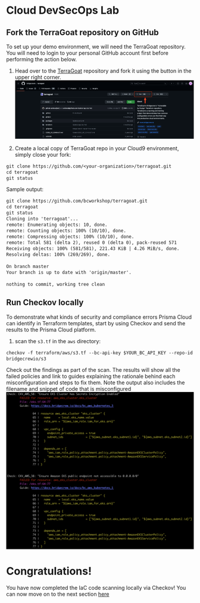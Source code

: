 # Cloud DevSecOps Lab
## Fork the TerraGoat repository on GitHub
To set up your demo environment, we will need the TerraGoat repository. You will need to login to your personal GitHub account first before performing the action below.
1. Head over to the [TerraGoat](https://github.com/bridgecrewio/terragoat) repository and fork it using the button in the upper right corner.
![alt text](/resources/github-fork-terragoat.png?raw=true)

2. Create a local copy of TerraGoat repo in your Cloud9 environment, simply close your fork:
```
git clone https://github.com/<your-organization>/terragoat.git
cd terragoat
git status
```
Sample output:
```
git clone https://github.com/bcworkshop/terragoat.git
cd terragoat
git status
Cloning into 'terragoat'...
remote: Enumerating objects: 10, done.
remote: Counting objects: 100% (10/10), done.
remote: Compressing objects: 100% (10/10), done.
remote: Total 581 (delta 2), reused 0 (delta 0), pack-reused 571
Receiving objects: 100% (581/581), 221.43 KiB | 4.26 MiB/s, done.
Resolving deltas: 100% (269/269), done.

On branch master
Your branch is up to date with 'origin/master'.

nothing to commit, working tree clean
```

## Run Checkov locally
To demonstrate what kinds of security and compliance errors Prisma Cloud can identify in Terraform templates, start by using Checkov and send the results to the Prisma Cloud platform. 

1. scan the `s3.tf` in the `aws` directory:
```
checkov -f terraform/aws/s3.tf --bc-api-key $YOUR_BC_API_KEY --repo-id bridgecrewio/s3
```
Check out the findings as part of the scan. The results will show all the failed policies and link to guides explaining the rationale behind each misconfiguration and steps to fix them. Note the output also includes the filename and snippet of code that is misconfigured
![alt text](/resources/checkov_terragoat.png?raw=true)

# Congratulations!
You have now completed the IaC code scanning locally via Checkov! You can now move on to the next section [here](/06-ScanningwithTerraformCloud.md)